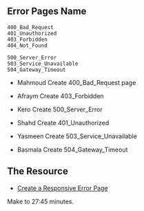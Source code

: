 ## Error Pages Name

```
400_Bad_Request
401_Unauthorized
403_Forbidden
404_Not_Found

500_Server_Error
503_Service_Unavailable
504_Gateway_Timeout
```

- Mahmoud
Create 400_Bad_Request page

- Afraym
Create 403_Forbidden

- Kero
Create 500_Server_Error

- Shahd
Create 401_Unauthorized

- Yasmeen
Create 503_Service_Unavailable

- Basmala
Create 504_Gateway_Timeout

## The Resource

- [Create a Responsive Error Page](https://youtu.be/WG2l4ER3_Qc?si=I_9AwzXspk6EIfro)

Make to 27:45 minutes.